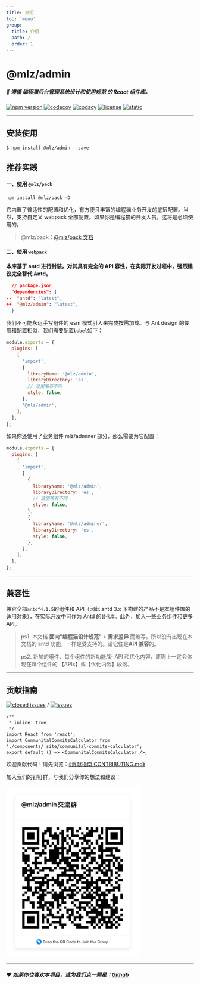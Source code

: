 ```yaml
---
title: 介绍
toc: 'menu'
group:
  title: 介绍
  path: /
  order: 1
---
```


# @mlz/admin

##### 🌈 遵循 编程猫后台管理系统设计和使用规范 的 React 组件库。

[![npm version](https://img.shields.io/npm/v/@mlz/admin?color=lightblue&label=%40mlz%2Fadmin)](https://github.com/juicecube/mlz-admin) [![codecov](https://codecov.io/gh/juicecube/mlz-admin/branch/master/graph/badge.svg?token=ZNPL3AMQ7Z)](https://app.codecov.io/gh/juicecube/mlz-admin/) [![codacy](https://app.codacy.com/project/badge/Grade/4fe6e8e25e00469d8973f63320fa77c0)](https://app.codacy.com/gh/juicecube/mlz-admin/dashboard) [![license](https://img.shields.io/badge/license-MIT-green.svg?color=lightblue)](https://github.com/juicecube/mlz-admin/blob/master/CONTRIBUTING.md) [![static](https://img.shields.io/npm/dm/@mlz/admin?label=downloads&color=lightblue)](https://www.npmjs.com/package/@mlz/admin)

---

## 安装使用

```shell
$ npm install @mlz/admin --save
```

## 推荐实践

#### 一、使用 `@mlz/pack`

```shell
npm install @mlz/pack -D
```

它内置了普适性的配置和优化，有方便且丰富的编程猫业务开发的底层配置。当然，支持自定义 webpack 全部配置。如果你是编程猫的开发人员，这将是必须使用的。

> @mlz/pack：[@mlz/pack 文档](https://github.com/juicecube/mlz-pack)

#### 二、使用 `webpack`

<Alert>**本库基于 antd 进行封装，对其具有完全的 API 容性，在实际开发过程中，强烈建议完全替代 Antd。**</Alert>

```json
  // package.json
  "dependencies": {
--  "antd": "latest",
++  "@mlz/admin": "latest",
  }
```

我们不可能永远手写组件的 esm 模式引入来完成按需加载。与 Ant design 的使用和配置相似，我们需要配置`babel`如下：

```js
module.exports = {
  plugins: [
    [
      'import',
      {
        libraryName: '@mlz/admin',
        libraryDirectory: 'es',
        // 这里略有不同
        style: false,
      },
      '@mlz/admin',
    ],
  ],
};
```

如果你还使用了业务组件 mlz/adminer 部分，那么需要为它配置：

```js
module.exports = {
  plugins: [
    [
      'import',
      [
        {
          libraryName: '@mlz/admin',
          libraryDirectory: 'es',
          // 这里略有不同
          style: false,
        },
        {
          libraryName: '@mlz/adminer',
          libraryDirectory: 'es',
          style: false,
        },
      ],
    ],
  ],
};
```

---

## 兼容性

兼容全部`antd^4.1.5`的组件和 API（因此 antd 3.x 下构建的产品不是本组件库的适用对象），在实际开发中可作为 Antd 的`替代库`。此外，加入一些业务组件和更多 API。

> ps1. 本文档 **面向"编程猫设计规范" + 需求差异** 而编写。所以没有出现在本文档的 antd 功能，一样是受支持的。请记住是**API 兼容**的。
>
> ps2. 新加的组件、每个组件的新功能/新 API 和优化内容，原则上一定会体现在每个组件的 【APIs】或【优化内容】段落。

---

## 贡献指南

[![closed issues](https://img.shields.io/github/issues-closed/juicecube/mlz-admin?color=lightgreen&label=issues)](https://github.com/juicecube/mlz-admin/issues?q=is%3Aissue+is%3Aclosed) / [![issues](https://img.shields.io/github/issues/juicecube/mlz-admin?color=orange&label=pending%20issues)](https://github.com/juicecube/mlz-admin/issues)

```tsx
/**
 * inline: true
 */
import React from 'react';
import CommunitalCommitsCalculator from './components/_site/communital-commits-calculator';
export default () => <CommunitalCommitsCalculator />;
```

欢迎贡献代码！请先浏览：[《贡献指南 CONTRIBUTING.md》](https://github.com/juicecube/mlz-admin/blob/master/CONTRIBUTING.md)

加入我们的钉钉群，与我们分享你的想法和建议：

<img src="https://raw.githubusercontent.com/milobluebell/imgs-repo/master/WechatIMG9.jpeg" width="356" alt="Dingtalk Qrcode"/>

---

##### ❤️ 如果你也喜欢本项目，请为我们点一颗星：[Github](https://github.com/juicecube/mlz-admin)
